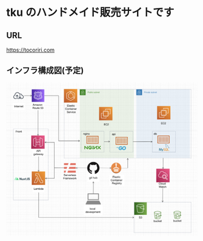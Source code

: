 # tku のハンドメイド販売サイトです

## URL

<https://tocoriri.com>

## インフラ構成図(予定)

![インフラ構成図](./infra/infra-diagram.png)
